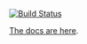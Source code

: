 [![Build Status](https://travis-ci.org/cucumber/cucumber-expressions-go.svg?branch=master)](https://travis-ci.org/cucumber/cucumber-expressions-go)

[The docs are here](http://docs.cucumber.io/cucumber-expressions/).